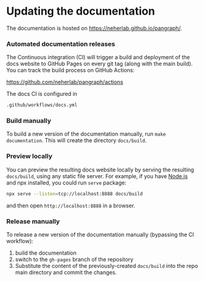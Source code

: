 # Updating the documentation

The documentation is hosted on <https://neherlab.github.io/pangraph/>.

### Automated documentation releases

The Continuous integration (CI) will trigger a build and deployment of the docs website to GitHub Pages on every git tag (along with the main build). You can track the build process on GitHub Actions:

https://github.com/neherlab/pangraph/actions

The docs CI is configured in

```bash
.github/workflows/docs.yml
```

### Build manually

To build a new version of the documentation manually, run `make documentation`. This will create the directory `docs/build`. 

### Preview locally

You can preview the resulting docs website locally by serving the resulting `docs/build`, using any static file server. For example, if you have [Node.js](https://nodejs.org/en/download/) and npx installed, you could run `serve` package:

```bash
npx serve --listen=tcp://localhost:8888 docs/build
```

and then open `http://localhost:8888` in a browser.

### Release manually

To release a new version of the documentation manually (bypassing the CI workflow):

1. build the documentation 
2. switch to the `gh-pages` branch of the repository
3. Substitute the content of the previously-created `docs/build` into the repo main directory and commit the changes.
